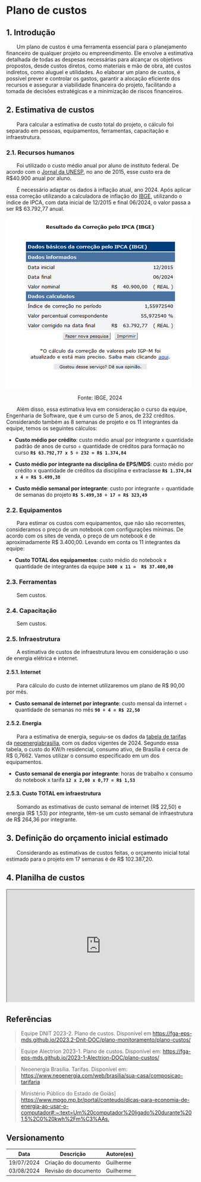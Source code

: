 # Plano de custos

## 1. Introdução

&emsp;&emsp;Um plano de custos é uma ferramenta essencial para o planejamento financeiro de qualquer projeto ou empreendimento. Ele envolve a estimativa detalhada de todas as despesas necessárias para alcançar os objetivos propostos, desde custos diretos, como materiais e mão de obra, até custos indiretos, como aluguel e utilidades. Ao elaborar um plano de custos, é possível prever e controlar os gastos, garantir a alocação eficiente dos recursos e assegurar a viabilidade financeira do projeto, facilitando a tomada de decisões estratégicas e a minimização de riscos financeiros.

## 2. Estimativa de custos

&emsp;&emsp;Para calcular a estimativa de custo total do projeto, o cálculo foi separado em pessoas, equipamentos, ferramentas, capacitação e infraestrutura.

### 2.1. Recursos humanos

&emsp;&emsp;Foi utilizado o custo médio anual por aluno de instituto federal. De acordo com o [Jornal da UNESP](https://jornal.unesp.br/2022/06/08/cobranca-de-mensalidade-nao-e-a-solucao-para-o-financiamento-da-universidade-publica/), no ano de 2015, esse custo era de R$40.900 anual por aluno.

&emsp;&emsp;É necessário adaptar os dados à inflação atual, ano 2024. Após aplicar essa correção utilizando a calculadora de inflação do [IBGE](https://www3.bcb.gov.br/CALCIDADAO/publico/corrigirPorIndice.do?method=corrigirPorIndice#), utilizando o índice de IPCA, com data inicial de 12/2015 e final 06/2024, o valor passa a ser R$ 63.792,77 anual.

![IBGE](../assets/plano-custos/IBGE.png)
<center>Fonte: IBGE, 2024</center>

&emsp;&emsp;Além disso, essa estimativa leva em consideração o curso da equipe, Engenharia de Software, que é um curso de 5 anos, de 232 créditos. Considerando também as 8 semanas de projeto e os 11 integrantes da equipe, temos os seguintes cálculos:

- **Custo médio por crédito**: custo médio anual por integrante x quantidade padrão de anos de curso ÷ quantidade de créditos para formação no curso **` R$ 63.792,77 x 5 ÷ 232 = R$ 1.374,84 `**

- **Custo médio por integrante na disciplina de EPS/MDS**: custo médio por crédito x quantidade de créditos da disciplina e extraclasse **`R$ 1.374,84 x 4 = R$ 5.499,38`**

- **Custo médio semanal por integrante**: custo por integrante ÷ quantidade de semanas do projeto **`R$ 5.499,38 ÷ 17 = R$ 323,49`**

### 2.2. Equipamentos

&emsp;&emsp;Para estimar os custos com equipamentos, que não são recorrentes, consideramos o preço de um notebook com configurações mínimas. De acordo com os sites de venda, o preço de um notebook é de aproximadamente R$ 3.400,00. Levando em conta os 11 integrantes da equipe:

- **Custo TOTAL dos equipamentos**: custo médio do notebook x quantidade de integrantes da equipe **`3400 x 11 =  R$ 37.400,00`**

### 2.3. Ferramentas
&emsp;&emsp;Sem custos.

### 2.4. Capacitação
&emsp;&emsp;Sem custos.

### 2.5. Infraestrutura
&emsp;&emsp;A estimativa de custos de infraestrutura levou em consideração o uso de energia elétrica e internet.

#### 2.5.1. Internet
&emsp;&emsp;Para cálculo do custo de internet utilizaremos um plano de R$ 90,00 por mês.

- **Custo semanal de internet por integrante**: custo mensal da internet ÷ quantidade de semanas no mês **`90 ÷ 4 = R$ 22,50`**

#### 2.5.2. Energia

&emsp;&emsp;Para a estimativa de energia, seguiu-se os dados da [tabela de tarifas](https://www.neoenergia.com/web/brasilia/sua-casa/composicao-tarifaria) da [neoenergiabrasilia](https://www.neoenergia.com/web/brasilia), com os dados vigentes de 2024. Segundo essa tabela, o custo do KW/h residencial, consumo ativo, de Brasília é cerca de R$ 0,7662. Vamos utilizar o consumo especificado em um dos equipamentos.

- **Custo semanal de energia por integrante**: horas de trabalho x consumo do notebook x tarifa
**`12 x 2,00 x 0,77 = R$ 1,53`**

#### 2.5.3. Custo TOTAL em infraestrutura

&emsp;&emsp;Somando as estimativas de custo semanal de internet (R$ 22,50) e energia (R$ 1,53) por integrante, têm-se um custo semanal de infraestrutura de  R$ 264,36 por integrante.

## 3. Definição do orçamento inicial estimado

&emsp;&emsp;Considerando as estimativas de custos feitas, o orçamento inicial total estimado para o projeto em 17 semanas é de R$ 102.387,20.

## 4. Planilha de custos

<iframe src="https://docs.google.com/spreadsheets/d/e/2PACX-1vRILvIU1GH3WopFw-HqKkzPCfT3uXRwpFWKURi99V6jNi6qUM6RIjYOyYvdnKlO3NgPoiUJJDjTYcD7/pubhtml?widget=true&amp;headers=false" width="100%" height="300"></iframe>

## Referências

> Equipe DNIT 2023-2. Plano de custos. Disponível em <https://fga-eps-mds.github.io/2023.2-Dnit-DOC/plano-monitoramento/plano-custos/>

> Equipe Alectrion 2023-1. Plano de custos. Disponível em: <https://fga-eps-mds.github.io/2023-1-Alectrion-DOC/plano-custos/>

> Neoenergia Brasília. Tarifas. Disponível em: <https://www.neoenergia.com/web/brasilia/sua-casa/composicao-tarifaria> 

> Ministério Público do Estado de Goiás] <https://www.mpgo.mp.br/portal/conteudo/dicas-para-economia-de-energia-ao-usar-o-computador#:~:text=Um%20computador%20ligado%20durante%201,5%2C0%20kwh%2Fm%C3%AAs.>

## Versionamento

|**Data**|**Descrição**|**Autore(es)**|
|--------|-------------|--------------|
|19/07/2024| Criação do documento | Guilherme |
|03/08/2024| Revisão do documento | Guilherme |
